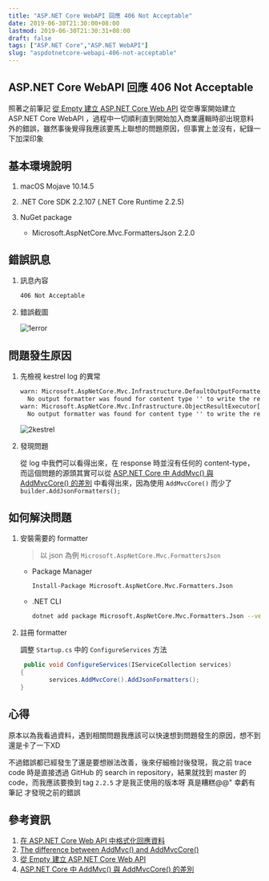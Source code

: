 ```yaml
---
title: "ASP.NET Core WebAPI 回應 406 Not Acceptable"
date: 2019-06-30T21:30:00+08:00
lastmod: 2019-06-30T21:30:31+08:00
draft: false
tags: ["ASP.NET Core","ASP.NET WebAPI"]
slug: "aspdotnetcore-webapi-406-not-acceptable"
---
```


## ASP.NET Core WebAPI 回應 406 Not Acceptable

照著之前筆記 [從 Empty 建立 ASP.NET Core Web API](https://blog.yowko.com/add-webapi-to-aspdotnetcore-empty/) 從空專案開始建立 ASP.NET Core WebAPI ，過程中一切順利直到開始加入商業邏輯時卻出現意料外的錯誤，雖然事後覺得我應該要馬上聯想的問題原因，但事實上並沒有，紀錄一下加深印象

## 基本環境說明

1. macOS Mojave 10.14.5
2. .NET Core SDK 2.2.107 (.NET Core Runtime 2.2.5)
3. NuGet package

    - Microsoft.AspNetCore.Mvc.FormattersJson 2.2.0

## 錯誤訊息

1. 訊息內容

    ```txt
    406 Not Acceptable
    ```

2. 錯誤截圖

    ![1error](https://user-images.githubusercontent.com/3851540/60398221-7908fb00-9b88-11e9-87e7-7daf555b9b62.png)

## 問題發生原因

1. 先檢視 kestrel log 的異常

    ```txt
    warn: Microsoft.AspNetCore.Mvc.Infrastructure.DefaultOutputFormatterSelector[1]
      No output formatter was found for content type '' to write the response.
    warn: Microsoft.AspNetCore.Mvc.Infrastructure.ObjectResultExecutor[1]
      No output formatter was found for content type '' to write the response.
    ```

    ![2kestrel](https://user-images.githubusercontent.com/3851540/60398222-7908fb00-9b88-11e9-8db9-92030dcd45a2.png)

2. 發現問題

    從 log 中我們可以看得出來，在 response 時並沒有任何的 content-type，而這個問題的源頭其實可以從 [ASP.NET Core 中 AddMvc() 與 AddMvcCore() 的差別](https://blog.yowko.com/aspdotnet-core-addmvc-addmvccore/) 中看得出來，因為使用 `AddMvcCore()` 而少了 `builder.AddJsonFormatters();`

## 如何解決問題

1. 安裝需要的 formatter

    > 以 json 為例 `Microsoft.AspNetCore.Mvc.FormattersJson` 

    - Package Manager

        ```txt
        Install-Package Microsoft.AspNetCore.Mvc.Formatters.Json
        ```

    - .NET CLI

        ```bash
        dotnet add package Microsoft.AspNetCore.Mvc.Formatters.Json --version 2.2.0
        ```

2. 註冊 formatter

    調整 `Startup.cs` 中的 `ConfigureServices` 方法

    ```cs
     public void ConfigureServices(IServiceCollection services)
    {
            services.AddMvcCore().AddJsonFormatters();
    }
    ```

## 心得

原本以為我看過資料，遇到相關問題我應該可以快速想到問題發生的原因，想不到還是卡了一下XD  

不過錯誤都已經發生了還是要想辦法改善，後來仔細檢討後發現，我之前 trace code 時是直接透過 GitHub 的 search in repository，結果就找到 master 的 code，而我應該要換到 tag `2.2.5` 才是我正使用的版本呀  真是糟糕@@"  幸虧有筆記  才發現之前的錯誤

## 參考資訊

1. [在 ASP.NET Core Web API 中格式化回應資料](https://docs.microsoft.com/zh-tw/aspnet/core/web-api/advanced/formatting?view=aspnetcore-2.2)
2. [The difference between AddMvc() and AddMvcCore()](https://offering.solutions/blog/articles/2017/02/07/the-difference-between-addmvc-and-addmvccore/)
3. [從 Empty 建立 ASP.NET Core Web API](https://blog.yowko.com/add-webapi-to-aspdotnetcore-empty/)
4. [ASP.NET Core 中 AddMvc() 與 AddMvcCore() 的差別](https://blog.yowko.com/aspdotnet-core-addmvc-addmvccore/)
